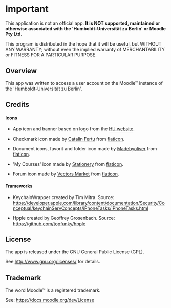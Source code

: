 # Important

This application is not an official app. 
**It is NOT supported, maintained or otherwise associated with the 'Humboldt-Universität zu Berlin' or Moodle Pty Ltd.**

This program is distributed in the hope that it will be useful,
but WITHOUT ANY WARRANTY; without even the implied warranty of
MERCHANTABILITY or FITNESS FOR A PARTICULAR PURPOSE.

## Overview

This app was written to access a user account on the Moodle™ instance of the 'Humboldt-Universität zu Berlin'.


## Credits

#### Icons

* App icon and banner based on logo from the [HU website](https://www.hu-berlin.de/de/hu-intern/design/downloads/logo).

* Checkmark icon made by [Catalin Fertu](http://www.flaticon.com/authors/catalin-fertu) from [flaticon](www.flaticon.com).

* Document icons, favorit and folder icon made by [Madebyoliver](http://www.flaticon.com/authors/madebyoliver) from [flaticon](www.flaticon.com).

* 'My Courses' icon made by [Stationery](http://www.flaticon.com/packs/stationery) from [flaticon](www.flaticon.com).

* Forum icon made by [Vectors Market](http://www.flaticon.com/authors/vectors-market) from [flaticon](www.flaticon.com).

#### Frameworks

* KeychainWrapper created by Tim Mitra. Source: https://developer.apple.com/library/content/documentation/Security/Conceptual/keychainServConcepts/iPhoneTasks/iPhoneTasks.html

* Hpple created by Geoffrey Grosenbach. Source: https://github.com/topfunky/hpple


## License

The app is released under the GNU General Public License (GPL). 

See <http://www.gnu.org/licenses/> for details.

## Trademark

The word Moodle™ is a registered trademark. 

See: https://docs.moodle.org/dev/License
